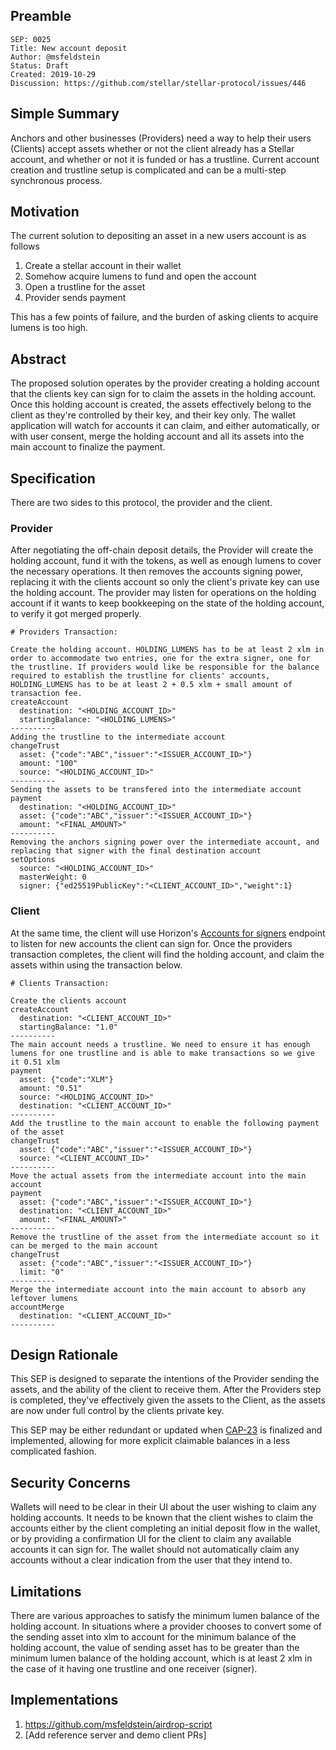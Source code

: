 ## Preamble

```
SEP: 0025
Title: New account deposit
Author: @msfeldstein
Status: Draft
Created: 2019-10-29
Discussion: https://github.com/stellar/stellar-protocol/issues/446
```

## Simple Summary

Anchors and other businesses (Providers) need a way to help their users
(Clients) accept assets whether or not the client already has a Stellar
account, and whether or not it is funded or has a trustline. Current account
creation and trustline setup is complicated and can be a multi-step synchronous
process.

## Motivation

The current solution to depositing an asset in a new users account is as
follows

1. Create a stellar account in their wallet
2. Somehow acquire lumens to fund and open the account
3. Open a trustline for the asset
4. Provider sends payment

This has a few points of failure, and the burden of asking clients to acquire
lumens is too high.

## Abstract

The proposed solution operates by the provider creating a holding account that
the clients key can sign for to claim the assets in the holding account. Once
this holding account is created, the assets effectively belong to the client as
they're controlled by their key, and their key only. The wallet application
will watch for accounts it can claim, and either automatically, or with user
consent, merge the holding account and all its assets into the main account to
finalize the payment.

## Specification

There are two sides to this protocol, the provider and the client.

### Provider

After negotiating the off-chain deposit details, the Provider will create the
holding account, fund it with the tokens, as well as enough lumens to cover the
necessary operations. It then removes the accounts signing power, replacing it
with the clients account so only the client's private key can use the holding
account. The provider may listen for operations on the holding account if it
wants to keep bookkeeping on the state of the holding account, to verify it got
merged properly.

```
# Providers Transaction:

Create the holding account. HOLDING_LUMENS has to be at least 2 xlm in order to accommodate two entries, one for the extra signer, one for the trustline. If providers would like be responsible for the balance required to establish the trustline for clients' accounts, HOLDING_LUMENS has to be at least 2 + 0.5 xlm + small amount of transaction fee.
createAccount
  destination: "<HOLDING_ACCOUNT_ID>"
  startingBalance: "<HOLDING_LUMENS>"
----------
Adding the trustline to the intermediate account
changeTrust
  asset: {"code":"ABC","issuer":"<ISSUER_ACCOUNT_ID>"}
  amount: "100"
  source: "<HOLDING_ACCOUNT_ID>"
----------
Sending the assets to be transfered into the intermediate account
payment
  destination: "<HOLDING_ACCOUNT_ID>"
  asset: {"code":"ABC","issuer":"<ISSUER_ACCOUNT_ID>"}
  amount: "<FINAL_AMOUNT>"
----------
Removing the anchors signing power over the intermediate account, and replacing that signer with the final destination account
setOptions
  source: "<HOLDING_ACCOUNT_ID>"
  masterWeight: 0
  signer: {"ed25519PublicKey":"<CLIENT_ACCOUNT_ID>","weight":1}
```

### Client

At the same time, the client will use Horizon's
[Accounts for signers](https://github.com/stellar/go/blob/e5fb2eafaea3bc5cbbe36476237635d3ddfee135/services/horizon/internal/docs/reference/endpoints/accounts.md)
endpoint to listen for new accounts the client can sign for. Once the providers
transaction completes, the client will find the holding account, and claim the
assets within using the transaction below.

```
# Clients Transaction:

Create the clients account
createAccount
  destination: "<CLIENT_ACCOUNT_ID>"
  startingBalance: "1.0"
----------
The main account needs a trustline. We need to ensure it has enough lumens for one trustline and is able to make transactions so we give it 0.51 xlm
payment
  asset: {"code":"XLM"}
  amount: "0.51"
  source: "<HOLDING_ACCOUNT_ID>"
  destination: "<CLIENT_ACCOUNT_ID>"
----------
Add the trustline to the main account to enable the following payment of the asset
changeTrust
  asset: {"code":"ABC","issuer":"<ISSUER_ACCOUNT_ID>"}
  source: "<CLIENT_ACCOUNT_ID>"
----------
Move the actual assets from the intermediate account into the main account
payment
  asset: {"code":"ABC","issuer":"<ISSUER_ACCOUNT_ID>"}
  destination: "<CLIENT_ACCOUNT_ID>"
  amount: "<FINAL_AMOUNT>"
----------
Remove the trustline of the asset from the intermediate account so it can be merged to the main account
changeTrust
  asset: {"code":"ABC","issuer":"<ISSUER_ACCOUNT_ID>"}
  limit: "0"
----------
Merge the intermediate account into the main account to absorb any leftover lumens
accountMerge
  destination: "<CLIENT_ACCOUNT_ID>"
----------
```

## Design Rationale

This SEP is designed to separate the intentions of the Provider sending the
assets, and the ability of the client to receive them. After the Providers step
is completed, they've effectively given the assets to the Client, as the assets
are now under full control by the clients private key.

This SEP may be either redundant or updated when
[CAP-23](https://github.com/stellar/stellar-protocol/blob/master/core/cap-0023.md)
is finalized and implemented, allowing for more explicit claimable balances in
a less complicated fashion.

## Security Concerns

Wallets will need to be clear in their UI about the user wishing to claim any
holding accounts. It needs to be known that the client wishes to claim the
accounts either by the client completing an initial deposit flow in the wallet,
or by providing a confirmation UI for the client to claim any available
accounts it can sign for. The wallet should not automatically claim any
accounts without a clear indication from the user that they intend to.

## Limitations

There are various approaches to satisfy the minimum lumen balance of the
holding account. In situations where a provider chooses to convert some of the
sending asset into xlm to account for the minimum balance of the holding
account, the value of sending asset has to be greater than the minimum lumen
balance of the holding account, which is at least 2 xlm in the case of it
having one trustline and one receiver (signer).

## Implementations

1. https://github.com/msfeldstein/airdrop-script
2. [Add reference server and demo client PRs]
